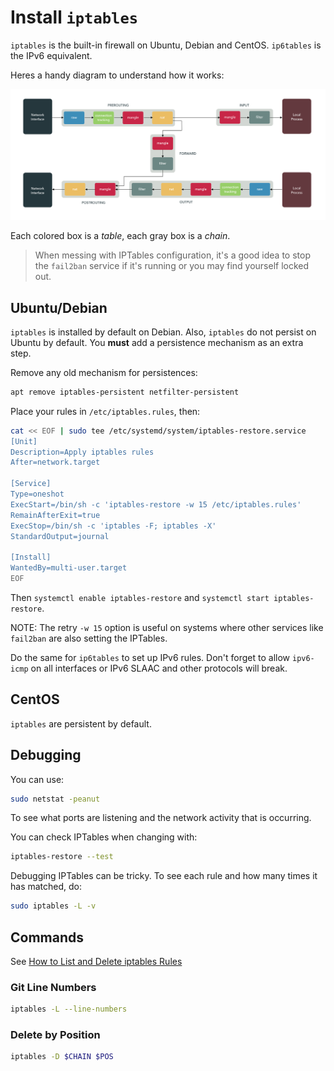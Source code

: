 # Install `iptables`

`iptables` is the built-in firewall on Ubuntu, Debian and CentOS. `ip6tables` is the IPv6 equivalent.

Heres a handy diagram to understand how it works:

![iptables](./IPTables/iptables.png)

Each colored box is a _table_, each gray box is a _chain_.

> When messing with IPTables configuration, it's a good idea to stop the `fail2ban` service if it's running or you may find yourself locked out.

## Ubuntu/Debian

`iptables` is installed by default on Debian. Also, `iptables` do not persist on Ubuntu by default. You **must** add a persistence mechanism as an extra step.

Remove any old mechanism for persistences:

```sh
apt remove iptables-persistent netfilter-persistent
```

Place your rules in `/etc/iptables.rules`, then:

```bash
cat << EOF | sudo tee /etc/systemd/system/iptables-restore.service
[Unit]
Description=Apply iptables rules
After=network.target

[Service]
Type=oneshot
ExecStart=/bin/sh -c 'iptables-restore -w 15 /etc/iptables.rules'
RemainAfterExit=true
ExecStop=/bin/sh -c 'iptables -F; iptables -X'
StandardOutput=journal

[Install]
WantedBy=multi-user.target
EOF
```

Then `systemctl enable iptables-restore` and `systemctl start iptables-restore`.

NOTE: The retry `-w 15` option is useful on systems where other services like `fail2ban` are also setting the IPTables.

Do the same for `ip6tables` to set up IPv6 rules.  Don't forget to allow `ipv6-icmp` on all interfaces or IPv6 SLAAC and other protocols will break.

## CentOS

`iptables` are persistent by default.

## Debugging

You can use:

```bash
sudo netstat -peanut
```

To see what ports are listening and the network activity that is occurring.

You can check IPTables when changing with:

```sh
iptables-restore --test
```

Debugging IPTables can be tricky.  To see each rule and how many times it has matched, do:

```sh
sudo iptables -L -v
```

## Commands

See [How to List and Delete iptables Rules](https://www.digitalocean.com/community/tutorials/how-to-list-and-delete-iptables-firewall-rules)

### Git Line Numbers

```sh
iptables -L --line-numbers
```

### Delete by Position

```sh
iptables -D $CHAIN $POS
```
